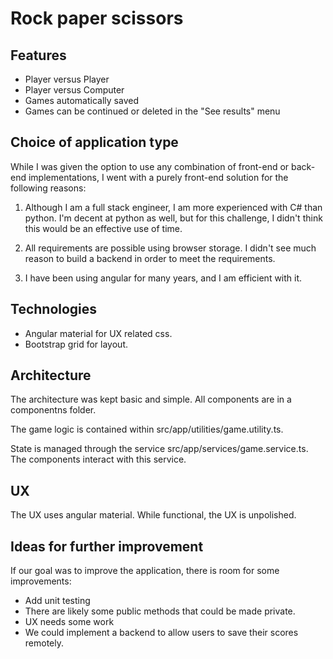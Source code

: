 # Rock paper scissors

## Features
* Player versus Player
* Player versus Computer
* Games automatically saved
* Games can be continued or deleted in the "See results" menu

## Choice of application type
While I was given the option to use any combination of front-end or back-end implementations, I went with a purely front-end solution for the following reasons:

1. Although I am a full stack engineer, I am more experienced with C# than python. I'm decent at python as well, but for this challenge, I didn't think this would be an effective use of time.

2. All requirements are possible using browser storage. I didn't see much reason to build a backend in order to meet the requirements.

3. I have been using angular for many years, and I am efficient with it.

## Technologies

* Angular material for UX related css.
* Bootstrap grid for layout.

## Architecture
The architecture was kept basic and simple. All components are in a componentns folder. 

The game logic is contained within src/app/utilities/game.utility.ts.

State is managed through the service src/app/services/game.service.ts. The components interact with this service.

## UX
The UX uses angular material. While functional, the UX is unpolished.

## Ideas for further improvement
If our goal was to improve the application, there is room for some improvements:
* Add unit testing
* There are likely some public methods that could be made private.
* UX needs some work
* We could implement a backend to allow users to save their scores remotely.
